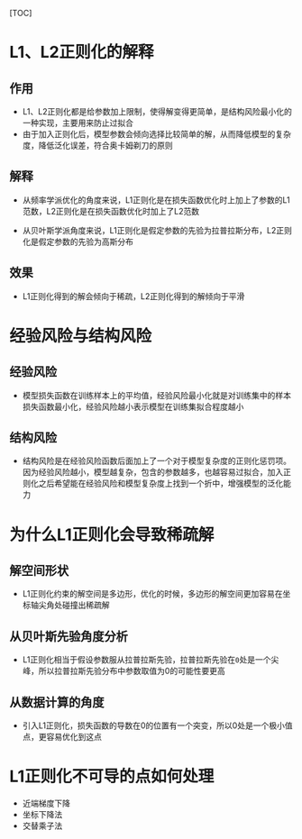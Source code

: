 [TOC]
# L1、L2正则化的解释
## 作用
* L1、L2正则化都是给参数加上限制，使得解变得更简单，是结构风险最小化的一种实现，主要用来防止过拟合
* 由于加入正则化后，模型参数会倾向选择比较简单的解，从而降低模型的复杂度，降低泛化误差，符合奥卡姆剃刀的原则

## 解释
* 从频率学派优化的角度来说，L1正则化是在损失函数优化时上加上了参数的L1范数，L2正则化是在损失函数优化时加上了L2范数

* 从贝叶斯学派角度来说，L1正则化是假定参数的先验为拉普拉斯分布，L2正则化是假定参数的先验为高斯分布

## 效果
* L1正则化得到的解会倾向于稀疏，L2正则化得到的解倾向于平滑


# 经验风险与结构风险
## 经验风险
* 模型损失函数在训练样本上的平均值，经验风险最小化就是对训练集中的样本损失函数最小化，经验风险越小表示模型在训练集拟合程度越小

## 结构风险
* 结构风险是在经验风险函数后面加上了一个对于模型复杂度的正则化惩罚项。因为经验风险越小，模型越复杂，包含的参数越多，也越容易过拟合，加入正则化之后希望能在经验风险和模型复杂度上找到一个折中，增强模型的泛化能力


# 为什么L1正则化会导致稀疏解
## 解空间形状
* L1正则化约束的解空间是多边形，优化的时候，多边形的解空间更加容易在坐标轴尖角处碰撞出稀疏解

## 从贝叶斯先验角度分析
* L1正则化相当于假设参数服从拉普拉斯先验，拉普拉斯先验在`0`处是一个尖峰，所以拉普拉斯先验分布中参数取值为0的可能性要更高

## 从数据计算的角度
* 引入L1正则化，损失函数的导数在0的位置有一个突变，所以0处是一个极小值点，更容易优化到这点

# L1正则化不可导的点如何处理
* 近端梯度下降
* 坐标下降法
* 交替乘子法